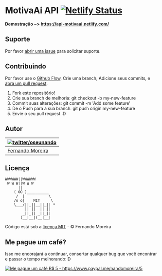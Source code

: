 # MotivaAi API [![Netlify Status](https://api.netlify.com/api/v1/badges/07a2492a-3bf0-41ff-9aa8-ff8aa7736ffd/deploy-status)](https://app.netlify.com/sites/api-motivaai/deploys)

**Demostração ~> https://api-motivaai.netlify.com/**

## Suporte

Por favor [abrir uma issue](https://github.com/nandomoreirame/motivaai-api/issues/new) para solicitar suporte.

## Contribuindo

Por favor use o [Github Flow](https://guides.github.com/introduction/flow/). Crie uma branch, Adicione seus commits, e [abra um pull request](https://github.com/nandomoreirame/motivaai-api/compare?expand=1).

1. Fork este repositório!
2. Crie sua branch de melhoria: git checkout -b my-new-feature
3. Commit suas alterações: git commit -m 'Add some feature'
4. De o Push para a sua branch: git push origin my-new-feature
5. Envie o seu pull request :D

## Autor

| [![twitter/oseunando](https://avatars6.githubusercontent.com/u/1318271?v=4&s=120)](http://twitter.com/oseunando "Siga @oseunando no Twitter") |
| --------------------------------------------------------------------------------------------------------------------------------------------- |
| [Fernando Moreira](http://twitter.com/oseunando)                                                                                              |

## Licença

```
WWWWWW||WWWWWW
 W W W||W W W
      ||
    ( OO )__________
     /  |           \
    /o o|    MIT     \
    \___/||_||__||_|| *
         || ||  || ||
        _||_|| _||_||
       (__|__|(__|__|
```

Código está sob a [licença MIT](/LICENSE) - © Fernando Moreira

## Me pague um café?

Isso me encorajará a continuar, consertar qualquer bug que você encontrar e passar o tempo melhorando: D

<a href="https://www.paypal.me/nandomoreira/5">
  <img src="https://img.shields.io/badge/Me%20pague%20um%20caf%C3%A9-R%24%205-blue.svg" alt="Me pague um café R$ 5 - https://www.paypal.me/nandomoreira/5">
</a>

